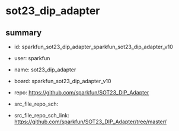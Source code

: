 # sot23_dip_adapter
 
## summary 
* id: sparkfun_sot23_dip_adapter_sparkfun_sot23_dip_adapter_v10
* user: sparkfun
* name: sot23_dip_adapter
* board: sparkfun_sot23_dip_adapter_v10
* repo: https://github.com/sparkfun/SOT23_DIP_Adapter



* src_file_repo_sch: 
* src_file_repo_sch_link: https://github.com/sparkfun/SOT23_DIP_Adapter/tree/master/






